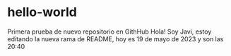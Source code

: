 # hello-world
Primera prueba de nuevo repositorio en GithHub
Hola! Soy Javi, estoy editando la nueva rama de README, hoy es 19 de mayo de 2023 y son las 20:40
